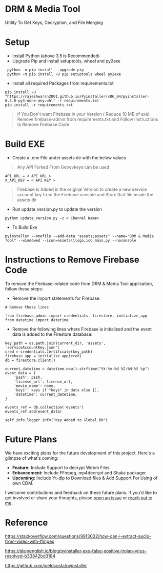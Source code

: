 # DRM & Media Tool

Utility To Get Keys, Decryption, and File Merging

# Setup

- Install Python (above 3.5 is Recommended)
- Upgrade Pip and install setuptools, wheel and py2exe

```
 python -m pip install --upgrade pip
 python -m pip install -U pip setuptools wheel py2exe
```

- Install all required Packages from requirements.txt

```
pip install -U "https://rajeshwaran2001.github.io/Pyinstaller/x86_64/pyinstaller-6.3.0-py3-none-any.whl" -r requirements.txt
pip install -r requirements.txt
```

> If You Don't want Firebase in your Version ( Reduce 10 MB of exe) Remove firebase-admin from requirements.txt and Follow Instructions to Remove Firebase Code

# Build EXE

- Create a .env File under assets dir with the below values
> Any API Forked From Getwvkeys can be used

```
API_URL = < API URL >
X_API_KEY = < API KEY >
```

> Firebase Is Added in the original Version to create a new service account key from the Firebase console and Store that file inside the assets dir

- Run update_version.py to update the version

```
python update_version.py -c < Channel Name>
```

- To Build Exe

```
pyinstaller --onefile --add-data "assets;assets" --name="DRM & Media Tool" --windowed --icon=assets\\logo.ico main.py --noconsole
```

# Instructions to Remove Firebase Code

To remove the Firebase-related code from DRM & Media Tool application, follow these steps:

- Remove the import statements for Firebase:

```
# Remove these lines

from firebase_admin import credentials, firestore, initialize_app
from datetime import datetime

```

- Remove the following lines where Firebase is initialized and the event data is added to the Firestore database:

```
key_path = os.path.join(current_dir, 'assets', 'serviceAccountKey.json')
cred = credentials.Certificate(key_path)
firebase_app = initialize_app(cred)
db = firestore.client()

current_datetime = datetime.now().strftime("%Y-%m-%d %I:%M:%S %p")
event_data = {
    'pssh': pssh,
    'license_url': license_url,
    'movie_name': name,
    'keys': keys if "keys" in data else [],
    'datetime': current_datetime,
}

events_ref = db.collection('events')
events_ref.add(event_data)

self.info_logger.info("Key Added to Global Db")

```

# Future Plans

We have exciting plans for the future development of this project. Here's a glimpse of what's coming:

- **Feature:** Include Support to decrypt Webm Files.
- **Enhancement:** Include FFmpeg, mp4decrypt and Shaka packager.
- **Upcoming:** Include Yt-dlp to Download files & Add Support For Using of own CDM.

I welcome contributions and feedback on these future plans. If you'd like to get involved or share your thoughts, please [open an issue](https://github.com/Rajeshwaran2001/DRM-Media-Tool/issues) or [reach out to me](discordapp.com/users/1138389183451381803).

# Reference

https://stackoverflow.com/questions/9913032/how-can-i-extract-audio-from-video-with-ffmpeg

https://plainenglish.io/blog/pyinstaller-exe-false-positive-trojan-virus-resolved-b33842bd3184

https://github.com/joeldcosta/pyinstaller
